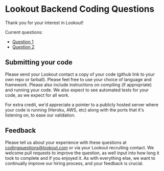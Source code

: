 # Lookout Backend Coding Questions

Thank you for your interest in Lookout!

Current questions:

* [Question 1](QUESTION1.md)
* [Question 2](QUESTION2.md)

## Submitting your code

Please send your Lookout contact a copy of your code (github link to your own repo or tarball). Please feel free to use your choice of language and framework. Please also include instructions on compiling (if appropriate) and running your code. We also expect to see automated tests for your code, as we expect for all work.

For extra credit, we'd appreciate a pointer to a publicly hosted server where your code is running (Heroku, AWS, etc) along with the ports that it's listening on, to ease our validation.

## Feedback

Please tell us about your experience with these questions at [codingquestions@lookout.com](mailto:codingquestions@lookout.com) or via your Lookout recruiting contact. We welcome pull requests to improve the question, as well input into how long it took to complete and if you enjoyed it. As with everything else, we want to continually improve our hiring process, and your feedback is crucial.
